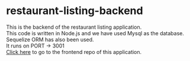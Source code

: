 # restaurant-listing-backend
This is the backend of the restaurant listing application.<br>
This code is written in Node.js and we have used Mysql as the database. Sequelize ORM has also been used.<br>
It runs on PORT -> 3001<br>
[Click here](https://github.com/Damandeep02/restaurant-app) to go to the frontend repo of this application.
